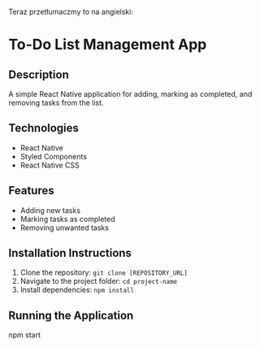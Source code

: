 
Teraz przetłumaczmy to na angielski:

# To-Do List Management App

## Description

A simple React Native application for adding, marking as completed, and removing tasks from the list.

## Technologies

- React Native
- Styled Components
- React Native CSS

## Features

- Adding new tasks
- Marking tasks as completed
- Removing unwanted tasks

## Installation Instructions

1. Clone the repository: `git clone [REPOSITORY_URL]`
2. Navigate to the project folder: `cd project-name`
3. Install dependencies: `npm install`

## Running the Application

npm start
